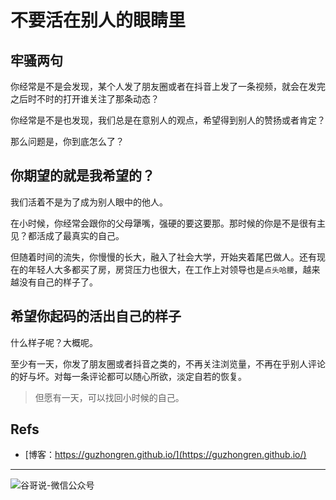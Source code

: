 # 不要活在别人的眼睛里


## 牢骚两句

你经常是不是会发现，某个人发了朋友圈或者在抖音上发了一条视频，就会在发完之后时不时的打开谁关注了那条动态？

你经常是不是也发现，我们总是在意别人的观点，希望得到别人的赞扬或者肯定？

那么问题是，你到底怎么了？

## 你期望的就是我希望的？

我们活着不是为了成为别人眼中的他人。

在小时候，你经常会跟你的父母犟嘴，强硬的要这要那。那时候的你是不是很有主见？都活成了最真实的自己。

但随着时间的流失，你慢慢的长大，融入了社会大学，开始夹着尾巴做人。还有现在的年轻人大多都买了房，房贷压力也很大，在工作上对领导也是`点头哈腰`，越来越没有自己的样子了。

## 希望你起码的活出自己的样子

什么样子呢？大概呢。

至少有一天，你发了朋友圈或者抖音之类的，不再关注浏览量，不再在乎别人评论的好与坏。对每一条评论都可以随心所欲，淡定自若的恢复。

> 但愿有一天，可以找回小时候的自己。

## Refs

* [博客：https://guzhongren.github.io/](https://guzhongren.github.io/)

----
![谷哥说-微信公众号](https://cdn.staticaly.com/gh/guzhongren/data-hosting@master/20210819/wechat.ae9zxgscqcg.png)

